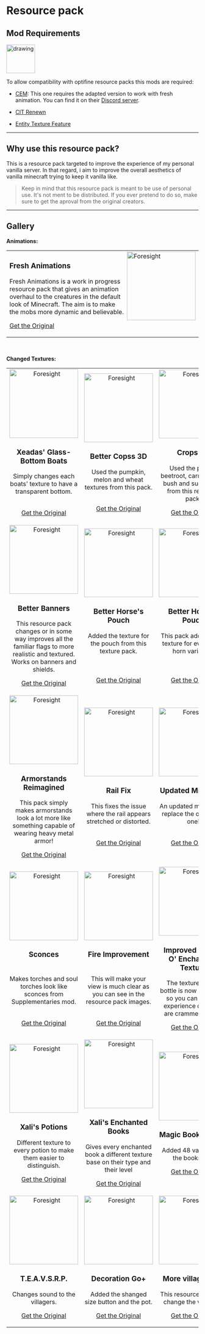 # Resource pack

## Mod Requirements

<img src="https://img.shields.io/badge/requires-fabric-green" alt="drawing" width="75"/>

<br/>

To allow compatibility with optifine resource packs this mods are required:

- [CEM](https://www.curseforge.com/minecraft/mc-mods/custom-entity-models-cem): This one requires the adapted version to work with fresh animation. You can find it on their [Discord server](https://discord.gg/3qxFZm7Ycw).

- [CIT Renewn](https://www.curseforge.com/minecraft/mc-mods/cit-resewn)

- [Entity Texture Feature](https://www.curseforge.com/minecraft/mc-mods/entity-texture-features-fabric)

---
## Why use this resource pack?

This is a resource pack targeted to improve the experience of my personal vanilla server. In that regard, i aim to improve the overall aesthetics of vanilla minecraft trying to keep it vanilla like.

> Keep in mind that this resource pack is meant to be use of personal use. It's not ment to be distributed. If you ever pretend to do so, make sure to get the aproval from the original creators. 

---
## Gallery

**Animations:**

<table width="100%">
<tr>
<td>
  <img src="https://i.gyazo.com/d7e5d5a29bb863f020a07dda9c3bfbb8.png"
alt="Foresight" height="180px" align="right">
  
<h3>Fresh Animations</h3> 
  <p width="60%;">
    Fresh Animations is a work in progress resource pack that gives an animation overhaul to the creatures in the default look of Minecraft. The aim is to make the  mobs more dynamic and believable.
  </p>

[Get the Original](https://www.curseforge.com/minecraft/texture-packs/fresh-animations)
</td>
</tr>
</table>

<br/>

**Changed Textures:**

<table width="100%">
<tr>
<td align="center" width="33%">
  <img src="https://i.gyazo.com/94a0fff5d491acbc64d685e2204114fc.png"   alt="Foresight" height="180px">
  
<h3>Xeadas' Glass-Bottom Boats</h3> 
  <p width="60%;">
    Simply changes each boats' texture to have a transparent bottom.<br><br>
  </p>

[Get the Original](https://www.planetminecraft.com/texture-pack/xeadas-glass-bottom-boats/)
</td>

<td align="center" width="33%">
  <img src="https://i.gyazo.com/0dad27653664e3067ef9243993e64833.jpg"
alt="Foresight" height="180px">
  
<h3>Better Copss 3D</h3> 
  <p width="60%;">
    Used the pumpkin, melon and wheat textures from this pack.<br><br>
  </p>

[Get the Original](https://www.planetminecraft.com/texture-pack/better-crops-3d/)
</td>

<td align="center" width="33%">
  <img src="https://i.gyazo.com/64283ed7f4175bcc609b8e933461ab94.png"
alt="Foresight" height="180px%">
  
<h3>Crops 3D</h3> 
  <p width="60%;">
    Used the potato, beetroot, carrot, berrie bush and sugar cane from this resource pack.
  </p>

[Get the Original](https://www.curseforge.com/minecraft/texture-packs/crops-3d)
</td>
</tr>

<tr>
<td align="center" width="33%">
  <img src="https://i.gyazo.com/70c8c689ebec8248b90c59243bbec496.png"
alt="Foresight" height="180px">
  
<h3>Better Banners</h3> 
  <p width="60%;">
    This resource pack changes or in some way improves all the familiar flags to more realistic and textured. Works on banners and shields.
  </p>

[Get the Original](https://www.planetminecraft.com/texture-pack/better-horse-s-ass-pouch/)
</td>

<td align="center" width="33%">
  <img src="https://i.gyazo.com/936ff3384e486dac7c83ca8157cf5e35.png"
alt="Foresight" height="180px">
  
<h3>Better Horse's Pouch</h3> 
  <p width="60%;">
    Added the texture for the pouch from this texture pack.<br><br><br>
  </p>

[Get the Original](https://www.planetminecraft.com/texture-pack/better-banner/)
</td>

<td align="center" width="33%">
  <img src="https://i.gyazo.com/8b1ee4c485f1274a7737db395cd7bee6.png"
alt="Foresight" height="180px">
  
<h3>Better Horse's Pouch</h3> 
  <p width="60%;">
    This pack adds unique texture for every goat horn variation.<br><br><br>
  </p>

[Get the Original](https://www.planetminecraft.com/texture-pack/1-19-goat-horns-optifine-cit-resewn-required/)
</td>
</tr>

<tr>
<td align="center" width="33%">
  <img src="https://i.gyazo.com/1dd7170582ee4834299b550653e7f168.png"
alt="Foresight" height="180px">
  
<h3>Armorstands Reimagined</h3> 
  <p width="60%;">
    This pack simply makes armorstands look a lot more like something capable of wearing heavy metal armor!
  </p>

[Get the Original](https://www.curseforge.com/minecraft/texture-packs/armorstands-reimagined)
</td>

<td align="center" width="33%">
  <img src="https://i.gyazo.com/08adb34db1ed81df7fb065db563dbaa0.png"
alt="Foresight" height="180px">
  
<h3>Rail Fix</h3> 
  <p width="60%;">
    This fixes the issue where the rail appears stretched or distorted.<br><br>
  </p>

[Get the Original](https://www.curseforge.com/minecraft/texture-packs/rail-fix)
</td>

<td align="center" width="33%">
  <img src="https://i.gyazo.com/998202b0239e67be23f97a525a3aaf77.png"
alt="Foresight" height="180px">
  
<h3>Updated Minecarts</h3> 
  <p width="60%;">
    An updated minecart to replace the old boring one!<br><br>
  </p>

[Get the Original](https://www.planetminecraft.com/texture-pack/updated-minecarts/)
</td>
</tr>

<tr>
<td align="center" width="33%">
  <img src="https://i.gyazo.com/de4b8a8a3f1f44ca2c7dc46913391815.png"
alt="Foresight" height="180px">
  
<h3>Sconces<br><br></h3> 
  <p width="60%;">
    Makes torches and soul torches look like sconces from Supplementaries mod.<br><br>
  </p>

[Get the Original](https://www.curseforge.com/minecraft/texture-packs/sconces)
</td>

<td align="center" width="33%">
  <img src="https://i.gyazo.com/dc21ef1b342eed600fed488a4431021d.png"
alt="Foresight" height="180px">
  
<h3>Fire Improvement<br><br></h3> 
  <p width="60%;">
    This will make your view is much clear as you can see in the resource pack images.<br><br>
  </p>

[Get the Original](https://www.curseforge.com/minecraft/texture-packs/fire-improvement)
</td>

<td align="center" width="33%">
  <img src="https://i.postimg.cc/ryWfLLhg/experience-bottle-big2.gif"
alt="Foresight" height="180px">
  
<h3>Improved Bottles O' Enchanting Texture</h3> 
  <p width="60%;">
    The texture for the bottle is now animated, so you can see the experience orbs that are crammed inside.
  </p>

[Get the Original](https://www.curseforge.com/minecraft/texture-packs/fire-improvement)
</td>

</tr>

<tr>

<td align="center" width="33%">
  <img src="https://i.gyazo.com/7bb34d3fafc2e700ee488b25b594abdc.png"
alt="Foresight" height="180px">
  
<h3>Xali's Potions</h3> 
  <p width="60%;">
    Different texture to every potion to make them easier to distinguish.
  </p>

[Get the Original](https://www.curseforge.com/minecraft/texture-packs/xalis-potions)
</td>

<td align="center" width="33%">
  <img src="https://i.gyazo.com/306642de8588bb3037b4dbe68fb567cd.png"
alt="Foresight" height="180px">
  
<h3>Xali's Enchanted Books</h3> 
  <p width="60%;">
    Gives every enchanted book a different texture base on their type and their level
  </p>

[Get the Original](https://www.curseforge.com/minecraft/texture-packs/xalis-enchanted-books)
</td>

<td align="center" width="33%">
  <img src="https://i.gyazo.com/3d23c129f8ced21f88fa4d7ef8ed78c4.png"
alt="Foresight" height="180px">
  
<h3>Magic Bookshelves</h3> 
  <p width="60%;">
    Added 48 variants for the bookshelf.
  </p>

[Get the Original](https://www.curseforge.com/minecraft/texture-packs/magic-bookshelves)
</td>

</tr>
<tr>

<td align="center" width="33%">
  <img src="https://i.gyazo.com/d095e0c1539f14a3a1703ff8fa1510ab.png"
alt="Foresight" height="180px">
  
<h3>T.E.A.V.S.R.P.</h3> 
  <p width="60%;">
    Changes sound to the villagers.
  </p>

[Get the Original](https://www.youtube.com/watch?v=yG_Y52bK6Ec)
</td>

<td align="center" width="33%">
  <img src="https://i.gyazo.com/9ee7eb7551b52c7f35e93e68036c95ed.png"
alt="Foresight" height="180px">
  
<h3>Decoration Go+</h3> 
  <p width="60%;">
    Added the shanged size button and the pot.
  </p>

[Get the Original](https://www.planetminecraft.com/texture-pack/decoration-go-better-decoration/)
</td>

<td align="center" width="33%">
  <img src="https://i.gyazo.com/1bd725dc3b1420c55b24a3fe9486e141.png"
alt="Foresight" height="180px">
  
<h3>More villagers RP</h3> 
  <p width="60%;">
    This resource pack will change the villagers.
  </p>

[Get the Original](https://www.planetminecraft.com/texture-pack/more-villagers-rp/)
</td>
</tr>
</table>
